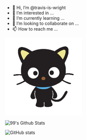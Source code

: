 - 👋 Hi, I’m @travis-is-wright
- 👀 I’m interested in ...
- 🌱 I’m currently learning ...
- 💞️ I’m looking to collaborate on ...
- 📫 How to reach me ...

<img src="https://github.com/travis-is-wright/travis-is-wright/blob/main/chochocat.gif" width='250' height='250'>

 ![99's Github Stats](https://github-readme-stats.vercel.app/api?username=travis-is-wright_color=30,e96443,904e95&title_color=fff&text_color=fff)

![GitHub stats](https://github-readme-stats.vercel.app/api?username=travis-is-wright&show_icons=true)  


